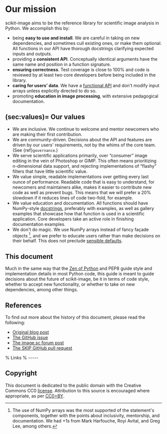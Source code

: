 # Our mission

scikit-image aims to be the reference library for scientific image analysis in
Python. We accomplish this by:

- being **easy to use and install**. We are careful in taking on new
  dependencies, and sometimes cull existing ones, or make them optional. All
  functions in our API have thorough docstrings clarifying expected inputs and
  outputs.
- providing a **consistent API**. Conceptually identical arguments have the
  same name and position in a function signature.
- **ensuring correctness**. Test coverage is close to 100% and code is reviewed by
  at least two core developers before being included in the library.
- **caring for users’ data**. We have a [functional API][functional] and don't modify
  input arrays unless explicitly directed to do so.
- promoting **education in image processing**, with extensive pedagogical
  documentation.

(sec:values)=
Our values
----------

- We are inclusive. We continue to welcome and mentor newcomers who are
  making their first contribution.
- We are community-driven. Decisions about the API and features are driven by
  our users' requirements, not by the whims of the core team. (See
  {ref}`governance`.)
- We serve scientific applications primarily, over “consumer” image editing in
  the vein of Photoshop or GIMP. This often means prioritizing n-dimensional
  data support, and rejecting implementations of “flashy” filters that have
  little scientific value.
- We value simple, readable implementations over getting every last ounce of
  performance. Readable code that is easy to understand, for newcomers and
  maintainers alike, makes it easier to contribute new code as well as prevent
  bugs. This means that we will prefer a 20% slowdown if it reduces lines of
  code two-fold, for example.
- We value education and documentation. All functions should have NumPy-style
  [docstrings][numpydoc], preferably with examples, as well as gallery
  examples that showcase how that function is used in a scientific application.
  Core developers take an active role in finishing documentation examples.
- We don't do magic. We use NumPy arrays instead of fancy façade objects
  [^np], and we prefer to educate users rather than make decisions on their
  behalf.  This does not preclude [sensible defaults][defaults].

This document
-------------

Much in the same way that the [Zen of Python][zen] and PEP8 guide style and
implementation details in most Python code, this guide is meant to guide
decisions about the future of scikit-image, be it in terms of code style,
whether to accept new functionality, or whether to take on new dependencies,
among other things.

References
----------

To find out more about the history of this document, please read the following:

- [Original blog post][blog]
- [The GitHub issue][issue]
- [The image.sc forum post][forum]
- [The SKIP GitHub pull request][skip_pr]

% Links
% -----

[functional]: https://en.wikipedia.org/wiki/Functional_programming
[blog]: https://ilovesymposia.com/2018/07/13/the-road-to-scikit-image-1-0/
[numpydoc]: https://docs.scipy.org/doc/numpy/docs/howto_document.html
[defaults]: https://forum.image.sc/t/request-for-comment-road-to-scikit-image-1-0/20099/4
[zen]: https://www.python.org/dev/peps/pep-0020/
[issue]: https://github.com/scikit-image/scikit-image/issues/3263
[forum]: https://forum.image.sc/t/request-for-comment-road-to-scikit-image-1-0/20099
[skip_pr]: https://github.com/scikit-image/scikit-image/pull/3585
[cc0]: https://creativecommons.org/publicdomain/zero/1.0/
[ccby]: https://dancohen.org/2013/11/26/cc0-by/

Copyright
---------

This document is dedicated to the public domain with the Creative Commons CC0
[license][cc0]. Attribution to this source is encouraged where appropriate, as per
[CC0+BY][ccby].

[^np]: The use of NumPy arrays was the most supported of the statement's
       components, together with the points about inclusivity, mentorship, and
       documentation. We had +1s from Mark Harfouche, Royi Avital, and Greg Lee,
       among others.
